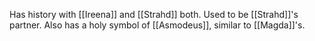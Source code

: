 Has history with [[Ireena]] and [[Strahd]] both. Used to be [[Strahd]]'s partner. Also has a holy symbol of [[Asmodeus]], similar to [[Magda]]'s.